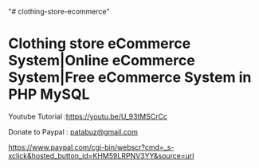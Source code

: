 "# clothing-store-ecommerce" 

Clothing store eCommerce System|Online eCommerce System|Free eCommerce System in PHP MySQL
==========================================================================================

Youtube Tutorial :https://youtu.be/U_93tMSCrCc

Donate to Paypal : patabuz@gmail.com

https://www.paypal.com/cgi-bin/webscr?cmd=_s-xclick&hosted_button_id=KHM59LRPNV3YY&source=url
